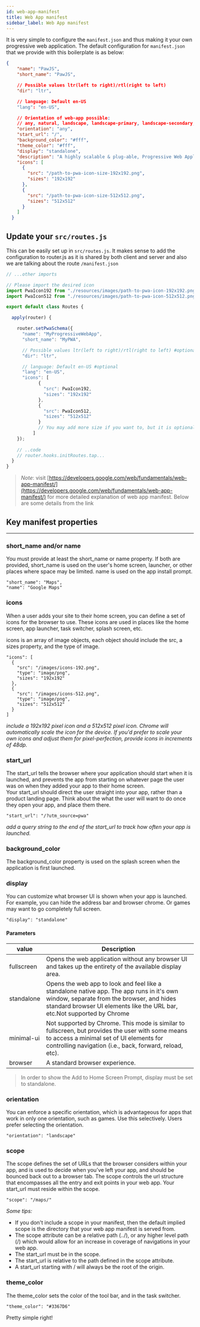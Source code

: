 ```yaml
---
id: web-app-manifest
title: Web App manifest
sidebar_label: Web App manifest
---
```


It is very simple to configure the `manifest.json` and thus making it your own progressive web application.
The default configuration for `manifest.json` that we provide with this boilerplate is as below:
```json
{
    "name": "PawJS",
    "short_name": "PawJS",

    // Possible values ltr(left to right)/rtl(right to left)
    "dir": "ltr",

    // language: Default en-US
    "lang": "en-US",

    // Orientation of web-app possible:
    // any, natural, landscape, landscape-primary, landscape-secondary, portrait, portrait-primary, portrait-secondary
    "orientation": "any",
    "start_url": "/",
    "background_color": "#fff",
    "theme_color": "#fff",
    "display": "standalone",
    "description": "A highly scalable & plug-able, Progressive Web Application foundation with the best Developer Experience.",
    "icons": [
      {
        "src": "/path-to-pwa-icon-size-192x192.png",
        "sizes": "192x192"
      },
      {
        "src": "/path-to-pwa-icon-size-512x512.png",
        "sizes": "512x512"
      }
    ]
  }
```
## Update your `src/routes.js`
This can be easily set up in `src/routes.js`. It makes sense to add the configuration to router.js as it is shared by both client and 
server and also we are talking about the route `/manifest.json`
 
```javascript
// ...other imports

// Please import the desired icon
import PwaIcon192 from "./resources/images/path-to-pwa-icon-192x192.png";
import PwaIcon512 from "./resources/images/path-to-pwa-icon-512x512.png";

export default class Routes {

  apply(router) {

    router.setPwaSchema({
      "name": "MyProgressiveWebApp",
      "short_name": "MyPWA",

      // Possible values ltr(left to right)/rtl(right to left) #optional
      "dir": "ltr",

      // language: Default en-US #optional
      "lang": "en-US",
      "icons": [
            {
              "src": PwaIcon192,
              "sizes": "192x192"
            },
            {
              "src": PwaIcon512,
              "sizes": "512x512"
            }
            // You may add more size if you want to, but it is optional
          ]
    });
    
    // ..code
    // router.hooks.initRoutes.tap...
  }
}

```
> *Note*: visit [https://developers.google.com/web/fundamentals/web-app-manifest/](https://developers.google.com/web/fundamentals/web-app-manifest/) for more detailed explanation of web app manifest.
Below are some details from the link

## Key manifest properties
---
### short_name and/or name  

You must provide at least the short_name or name property. If both are provided, short_name is used on the user's home screen, launcher, or other places where space may be limited. name is used on the app install prompt.
```
"short_name": "Maps",
"name": "Google Maps"
```

### icons  
When a user adds your site to their home screen, you can define a set of icons for the browser to use. These icons are used in places like the home screen, app launcher, task switcher, splash screen, etc.

icons is an array of image objects, each object should include the src, a sizes property, and the type of image.
```
"icons": [
  {
    "src": "/images/icons-192.png",
    "type": "image/png",
    "sizes": "192x192"
  },
  {
    "src": "/images/icons-512.png",
    "type": "image/png",
    "sizes": "512x512"
  }
]
```

*include a 192x192 pixel icon and a 512x512 pixel icon. Chrome will automatically scale the icon for the device. If you'd prefer to scale your own icons and adjust them for pixel-perfection, provide icons in increments of 48dp.*  

### start_url
The start_url tells the browser where your application should start when it is launched, and prevents the app from starting on whatever page the user was on when they added your app to their home screen.  
Your start_url should direct the user straight into your app, rather than a product landing page. Think about the what the user will want to do once they open your app, and place them there.
```
"start_url": "/?utm_source=pwa"
```
*add a query string to the end of the start_url to track how often your app is launched.*

### background_color
The background_color property is used on the splash screen when the application is first launched.

### display
You can customize what browser UI is shown when your app is launched. For example, you can hide the address bar and browser chrome. Or games may want to go completely full screen.

```
"display": "standalone"
```
#### Parameters  

| value      | Description                                                                                                                                                                                                       |
|------------|-------------------------------------------------------------------------------------------------------------------------------------------------------------------------------------------------------------------|
| fullscreen | Opens the web application without any browser UI and takes up the entirety of the available display area.                                                                                                         |
| standalone | Opens the web app to look and feel like a standalone native app. The app runs in it's own window, separate from the browser, and hides standard browser UI elements like the URL bar, etc.Not supported by Chrome |
| minimal-ui | Not supported by Chrome. This mode is similar to fullscreen, but provides the user with some means to access a minimal set of UI elements for controlling navigation (i.e., back, forward, reload, etc).          |
| browser    | A standard browser experience.                                                                                                                                                                                    |  
> In order to show the Add to Home Screen Prompt, display must be set to standalone.

### orientation
You can enforce a specific orientation, which is advantageous for apps that work in only one orientation, such as games. Use this selectively. Users prefer selecting the orientation.  

```
"orientation": "landscape"
```

### scope
The scope defines the set of URLs that the browser considers within your app, and is used to decide when you’ve left your app, and should be bounced back out to a browser tab. The scope controls the url structure that encompasses all the entry and exit points in your web app. Your start_url must reside within the scope.
```
"scope": "/maps/"
```

*Some tips:*

- If you don't include a scope in your manifest, then the default implied scope is the directory that your web app manifest is served from.
- The scope attribute can be a relative path (../), or any higher level path (/) which would allow for an increase in coverage of navigations in your web app.
- The start_url must be in the scope.
- The start_url is relative to the path defined in the scope attribute.
- A start_url starting with / will always be the root of the origin.

### theme_color
The theme_color sets the color of the tool bar, and in the task switcher.

```
"theme_color": "#3367D6"
```

Pretty simple right!


<script async src="//pagead2.googlesyndication.com/pagead/js/adsbygoogle.js"></script>
<ins class="adsbygoogle"
     style="display:block"
     data-ad-client="ca-pub-7586505628408924"
     data-ad-slot="5652642939"
     data-ad-format="auto"></ins>
<script>
(adsbygoogle = window.adsbygoogle || []).push({});
</script>  

<script src="https://codefund.io/scripts/fefc6de5-a0ce-46e8-a15d-f43733b5b454/embed.js"></script>
<div id="codefund_ad"></div>
